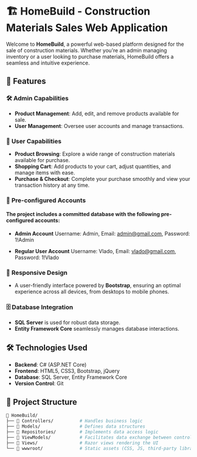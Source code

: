 # 🏗️ HomeBuild - Construction Materials Sales Web Application

Welcome to **HomeBuild**, a powerful web-based platform designed for the sale of construction materials. Whether you're an admin managing inventory or a user looking to purchase materials, HomeBuild offers a seamless and intuitive experience.

## 🚀 Features

### 🛠️ **Admin Capabilities**
- **Product Management**: Add, edit, and remove products available for sale.
- **User Management**: Oversee user accounts and manage transactions.

### 🛒 **User Capabilities**
- **Product Browsing**: Explore a wide range of construction materials available for purchase.
- **Shopping Cart**: Add products to your cart, adjust quantities, and manage items with ease.
- **Purchase & Checkout**: Complete your purchase smoothly and view your transaction history at any time.

### 🔐 **Pre-configured Accounts**
#### The project includes a committed database with the following pre-configured accounts:

- **Admin Account**
Username: Admin, 
Email: admin@gmail.com, 
Password: 1!Admin

- **Regular User Account**
Username: Vlado, 
Email: vlado@gmail.com, 
Password: 1!Vlado

### 🎨 **Responsive Design**
- A user-friendly interface powered by **Bootstrap**, ensuring an optimal experience across all devices, from desktops to mobile phones.

### 🗄️ **Database Integration**
- **SQL Server** is used for robust data storage.
- **Entity Framework Core** seamlessly manages database interactions.

## 🛠️ Technologies Used

- **Backend**: C# (ASP.NET Core)
- **Frontend**: HTML5, CSS3, Bootstrap, jQuery
- **Database**: SQL Server, Entity Framework Core
- **Version Control**: Git

## 📂 Project Structure

```bash
📁 HomeBuild/
├── 📁 Controllers/          # Handles business logic
├── 📁 Models/               # Defines data structures
├── 📁 Repositories/         # Implements data access logic
├── 📁 ViewModels/           # Facilitates data exchange between controllers and views
├── 📁 Views/                # Razor views rendering the UI
└── 📁 wwwroot/              # Static assets (CSS, JS, third-party libraries)
